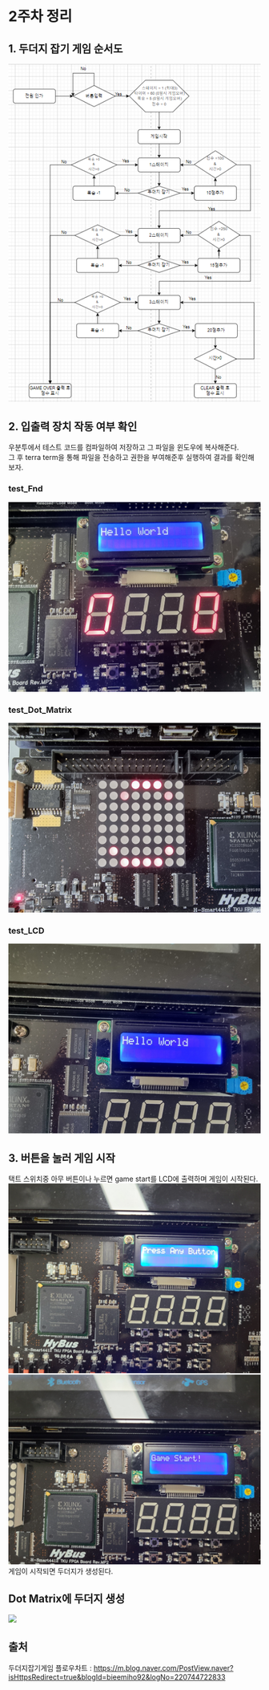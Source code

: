 # 2주차 정리
## 1. 두더지 잡기 게임 순서도
![image](image/iot.png)
## 2. 입출력 장치 작동 여부 확인
우분투에서 테스트 코드를 컴파일하여 저장하고 그 파일을 윈도우에 복사해준다.<br/>
그 후 terra term을 통해 파일을 전송하고 권한을 부여해준후 실행하여 결과를 확인해보자.

###  test_Fnd

![image](image/tset_Fnd.jpg)

###  test_Dot_Matrix
![image](image/test_Dot_Matrix.jpg)

###  test_LCD
![image](image/test_LCD.jpg)


## 3. 버튼을 눌러 게임 시작
택트 스위치중 아무 버튼이나 누르면 game start를 LCD에 출력하며 게임이 시작된다.
![image](image/press_any_button.jpg)
![image](image/game_start.jpg)
게임이 시작되면 두더지가 생성된다.
## Dot Matrix에 두더지 생성
<img src=image/KakaoTalk_20230523_223742606.gif>

## 출처
두더지잡기게임 플로우차트 : https://m.blog.naver.com/PostView.naver?isHttpsRedirect=true&blogId=bieemiho92&logNo=220744722833
